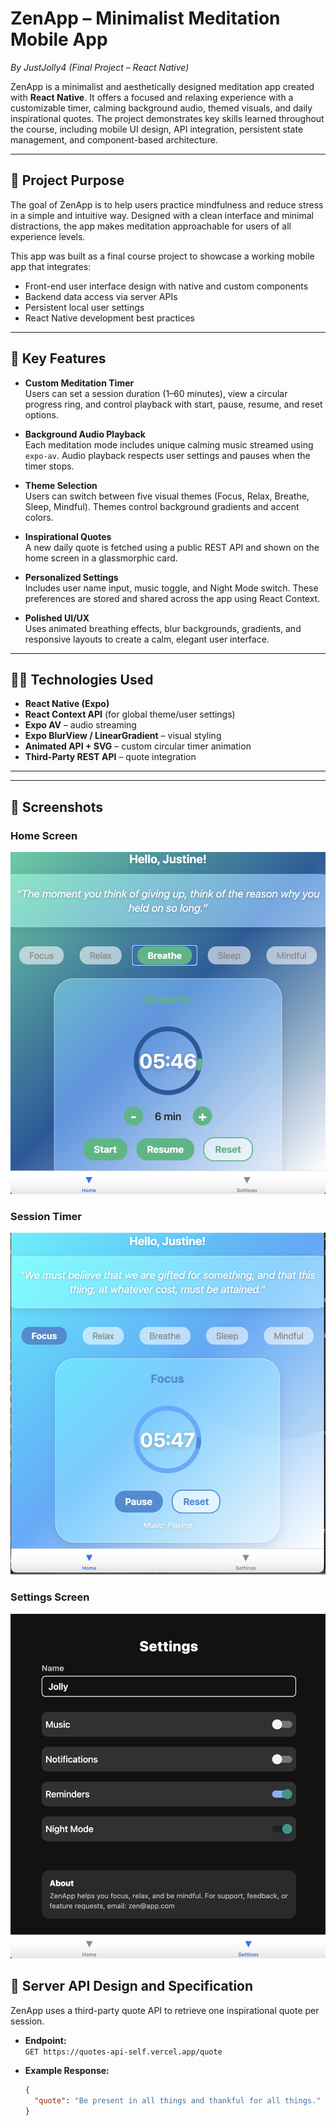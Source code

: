 # ZenApp – Minimalist Meditation Mobile App  
_By JustJolly4 (Final Project – React Native)_

ZenApp is a minimalist and aesthetically designed meditation app created with **React Native**. It offers a focused and relaxing experience with a customizable timer, calming background audio, themed visuals, and daily inspirational quotes. The project demonstrates key skills learned throughout the course, including mobile UI design, API integration, persistent state management, and component-based architecture.

---

## 🎯 Project Purpose

The goal of ZenApp is to help users practice mindfulness and reduce stress in a simple and intuitive way. Designed with a clean interface and minimal distractions, the app makes meditation approachable for users of all experience levels.

This app was built as a final course project to showcase a working mobile app that integrates:
- Front-end user interface design with native and custom components
- Backend data access via server APIs
- Persistent local user settings
- React Native development best practices

---

## 📲 Key Features

- **Custom Meditation Timer**  
  Users can set a session duration (1–60 minutes), view a circular progress ring, and control playback with start, pause, resume, and reset options.

- **Background Audio Playback**  
  Each meditation mode includes unique calming music streamed using `expo-av`. Audio playback respects user settings and pauses when the timer stops.

- **Theme Selection**  
  Users can switch between five visual themes (Focus, Relax, Breathe, Sleep, Mindful). Themes control background gradients and accent colors.

- **Inspirational Quotes**  
  A new daily quote is fetched using a public REST API and shown on the home screen in a glassmorphic card.

- **Personalized Settings**  
  Includes user name input, music toggle, and Night Mode switch. These preferences are stored and shared across the app using React Context.

- **Polished UI/UX**  
  Uses animated breathing effects, blur backgrounds, gradients, and responsive layouts to create a calm, elegant user interface.

---

## 🧑‍💻 Technologies Used

- **React Native (Expo)**
- **React Context API** (for global theme/user settings)
- **Expo AV** – audio streaming
- **Expo BlurView / LinearGradient** – visual styling
- **Animated API + SVG** – custom circular timer animation
- **Third-Party REST API** – quote integration

---

---

## 📸 Screenshots

### Home Screen
![Home Screen](./assets/screen1.png)

### Session Timer
![Session Timer](./assets/screen2.png)

### Settings Screen
![Settings Screen](./assets/screen3.png)



## 🔗 Server API Design and Specification

ZenApp uses a third-party quote API to retrieve one inspirational quote per session.

- **Endpoint:**  
  `GET https://quotes-api-self.vercel.app/quote`

- **Example Response:**
  ```json
  {
    "quote": "Be present in all things and thankful for all things."
  }
